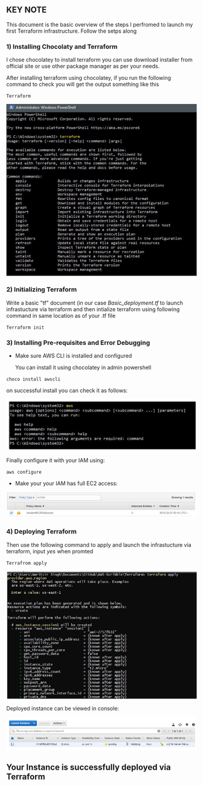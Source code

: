## KEY NOTE
This document is the basic overview of the steps I perfromed to launch my first Terraform infrastructure. Follow the setps along

### 1) Installing Chocolaty and Terraform 
I chose chocolatey to install terraform you can use download installer from official site or use other package manager as per your needs.

After installing terraform using chocolatey, if you run the following command to check you will get the output something like this
~~~
Terraform
~~~

![](https://github.com/amritvirsinghx/AWS-Scribble/blob/master/01_Terraform/01_Basics/.images/confirm.JPG)

### 2) Initializing Terraform
Write a basic "tf" document (in our case _Basic_deployment.tf_ to launch infrastucture via terraform and then intialize terraform using following command in same location as of your .tf file
~~~
Terraform init
~~~

### 3) Installing Pre-requisites and Error Debugging

- Make sure AWS CLI is installed and configured

  You can install it using chocolatey in admin powershell
~~~
choco install awscli
~~~

  on successful install you can check it as follows:
  
![](https://github.com/amritvirsinghx/AWS-Scribble/blob/master/01_Terraform/01_Basics/.images/aws%20confirm.JPG)
  
  Finally configure it with your IAM using:
  
  ~~~
  aws configure
  ~~~
  
- Make your your IAM has full EC2 access:

![](https://github.com/amritvirsinghx/AWS-Scribble/blob/master/01_Terraform/01_Basics/.images/ec2%20full%20access.JPG)

### 4) Deploying Terraform
  Then use the following command to apply and launch the infrastucture via terraform, input _yes_ when promted
~~~
Terrafrom apply
~~~

![](https://github.com/amritvirsinghx/AWS-Scribble/blob/master/01_Terraform/01_Basics/.images/terraform%20apply.JPG)

  Deployed instance can be viewed in console:

![](https://github.com/amritvirsinghx/AWS-Scribble/blob/master/01_Terraform/01_Basics/.images/instance.JPG)

## Your Instance is successfully deployed via Terraform
